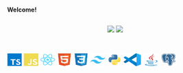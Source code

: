 #### Welcome!

##

<div align="center">
  <!-- <a href="https://github.com/tiagosimionato"> -->
  <img height="180em" src="https://github-readme-stats.vercel.app/api?username=tiagosimionato&show_icons=true&theme=transparent&hide=issues&show=reviews&rank_icon=github&custom_title=GitHub%20Stats"/>
  <img height="180em" src="https://github-readme-stats.vercel.app/api/top-langs/?username=tiagosimionato&layout=compact&theme=transparent&exclude_repo=DignitoAndTheLogsOfEvil&langs_count=6"/>
</div>

##

<div style="display: inline_block"><br>
  <img align="center" alt="Type Script" height="30" width="34" src="https://raw.githubusercontent.com/devicons/devicon/master/icons/typescript/typescript-plain.svg">
  <img align="center" alt="Java Script" height="30" width="35" src="https://raw.githubusercontent.com/devicons/devicon/master/icons/javascript/javascript-plain.svg">
  <img align="center" alt="React" height="30" width="35" src="https://raw.githubusercontent.com/devicons/devicon/master/icons/react/react-original.svg">
  <img align="center" alt="HTML" height="30" width="35" src="https://raw.githubusercontent.com/devicons/devicon/master/icons/html5/html5-original.svg">
  <img align="center" alt="CSS" height="30" width="35" src="https://raw.githubusercontent.com/devicons/devicon/master/icons/css3/css3-original.svg">
  <img align="center" alt="Tailwind CSS" height="30" width="35" src="https://raw.githubusercontent.com/devicons/devicon/master/icons/tailwindcss/tailwindcss-plain.svg">
  <img align="center" alt="Python" height="30" width="35" src="https://raw.githubusercontent.com/devicons/devicon/master/icons/python/python-original.svg">
  <img align="center" alt="Nata-Vscode" height="30" width="40" src="https://raw.githubusercontent.com/devicons/devicon/master/icons/vscode/vscode-original.svg">
  <img align="center" alt="Nata-Java" height="30" width="40" src="https://raw.githubusercontent.com/devicons/devicon/master/icons/java/java-original.svg" />
  <img align="center" alt="Postgre SQL" height="30" width="35" src="https://raw.githubusercontent.com/devicons/devicon/master/icons/postgresql/postgresql-plain.svg">
</div>

<!--

https://github.com/devicons/devicon/tree/master/icons

https://dev.to/envoy_/150-badges-for-github-pnk
https://shields.io/

https://picrew.me/en/

![Snake animation](https://github.com/tiagosimionato/tiagosimionato/blob/output/github-contribution-grid-snake.svg)

Here are some ideas to get you started:

- 🔭 I’m currently working on ...
- 🌱 I’m currently learning ...
- 👯 I’m looking to collaborate on ...
- 🤔 I’m looking for help with ...
- 💬 Ask me about ...
- 📫 How to reach me: ...
- 😄 Pronouns: ...
- ⚡ Fun fact: ...
-->
